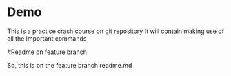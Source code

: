 # Demo

This is a practice crash course on git repository
It will contain making use of all the important commands


#Readme on feature branch

So, this is on the feature branch readme.md
